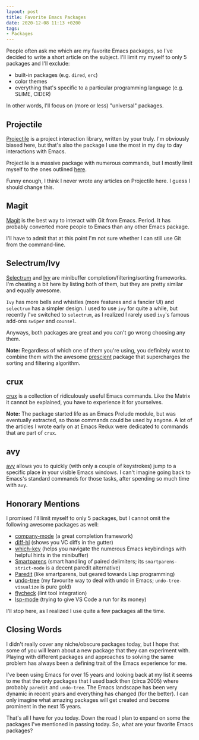 ```yaml
---
layout: post
title: Favorite Emacs Packages
date: 2020-12-08 11:13 +0200
tags:
- Packages
---
```


People often ask me which are my favorite Emacs packages, so I've decided
to write a short article on the subject. I'll limit my myself to only 5 packages
and I'll exclude:

* built-in packages (e.g. `dired`, `erc`)
* color themes
* everything that's specific to a particular programming language (e.g. SLIME, CIDER)

In other words, I'll focus on (more or less) "universal" packages.

## Projectile

[Projectile](https://github.com/bbatsov/projectile) is a project interaction library, written by your truly.
I'm obviously biased here, but that's also the package I use the most in my day to day interactions with Emacs.

Projectile is a massive package with numerous commands, but I mostly limit myself to the ones outlined
[here](https://docs.projectile.mx/projectile/usage.html#basic-usage).

Funny enough, I think I never wrote any articles on Projectile here. I guess I should change this.

## Magit

[Magit](https://magit.vc/) is the best way to interact with Git from Emacs. Period.
It has probably converted more people to Emacs than any other Emacs package.

I'll have to admit that at this point I'm not sure whether I can still use Git from the command-line.

## Selectrum/Ivy

[Selectrum](https://github.com/raxod502/selectrum) and [Ivy](https://github.com/abo-abo/swiper#ivy) are minibuffer completion/filtering/sorting frameworks.
I'm cheating a bit here by listing both of them, but they are pretty similar and
equally awesome.

`Ivy` has more bells and whistles (more features and a fancier UI) and
`selectrum` has a simpler design. I used to use `ivy` for quite a while,
but recently I've switched to `selectrum`, as I realized I rarely used
`ivy`'s famous add-ons `swiper` and `counsel`.

Anyways, both packages are great and you can't go wrong choosing any them.

**Note:** Regardless of which one of them you're using, you definitely
want to combine them with the awesome
[prescient](https://github.com/raxod502/prescient.el) package that
supercharges the sorting and filtering algorithm.

## crux

[crux](https://github.com/bbatsov/crux) is a collection of ridiculously useful Emacs commands. Like the Matrix it cannot be explained, you have to experience it for yourselves.

**Note:** The package started life as an Emacs Prelude module, but was eventually extracted, so those commands could be used by anyone.
A lot of the articles I wrote early on at Emacs Redux were dedicated to commands that are part of `crux`.

## avy

[avy](https://github.com/abo-abo/avy) allows you to quickly (with only
a couple of keystrokes) jump to a specific place in your visible Emacs
windows.  I can't imagine going back to Emacs's standard commands for
those tasks, after spending so much time with `avy`.

## Honorary Mentions

I promised I'll limit myself to only 5 packages, but I cannot omit the following awesome packages as well:

* [company-mode](https://company-mode.github.io/) (a great completion framework)
* [diff-hl](https://github.com/dgutov/diff-hl) (shows you VC diffs in the gutter)
* [which-key](https://github.com/justbur/emacs-which-key) (helps you navigate the numerous Emacs keybindings with helpful hints in the minibuffer)
* [Smartparens](https://github.com/Fuco1/smartparens) (smart handling of paired delimiters; its `smartparens-strict-mode` is a decent paredit alternative)
* [Paredit](https://mumble.net/~campbell/emacs/paredit.html) (like smartparens, but geared towards Lisp programming)
* [undo-tree](http://www.dr-qubit.org/undo-tree.html) (my favourite way to deal with undo in Emacs; `undo-tree-visualize` is pure gold)
* [flycheck](https://www.flycheck.org) (lint tool integration)
* [lsp-mode](https://emacs-lsp.github.io/lsp-mode/) (trying to give VS Code a run for its money)

I'll stop here, as I realized I use quite a few packages all the time.

## Closing Words

I didn't really cover any niche/obscure packages today, but I hope that some of you will learn about a new package
that they can experiment with. Playing with different packages and approaches to solving the same problem has always
been a defining trait of the Emacs experience for me.

I've been using Emacs for over 15 years and looking back at my list it
seems to me that the only packages that I used back then (circa 2005)
where probably `paredit` and `undo-tree`. The Emacs landscape has been
very dynamic in recent years and everything has changed (for the
better). I can only imagine what amazing packages will get created and become
prominent in the next 15 years.

That's all I have for you today. Down the road I plan to expand on some the packages I've mentioned in passing today.
So, what are your favorite Emacs packages?
